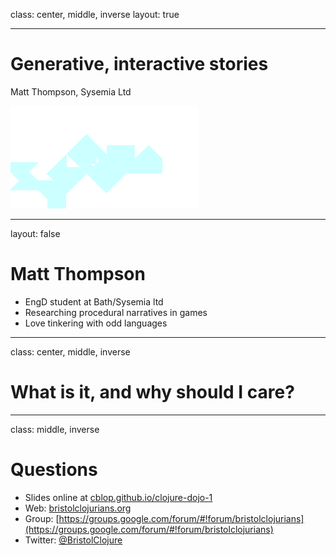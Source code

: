 
class: center, middle, inverse
layout: true

---

# Generative, interactive stories
Matt Thompson, Sysemia Ltd

![Default-aligned-image](img/sysemia-logo-blue.png)

---
layout: false
# Matt Thompson

- EngD student at Bath/Sysemia ltd
- Researching procedural narratives in games
- Love tinkering with odd languages

---

class: center, middle, inverse

# What is it, and why should I care?

---

class: middle, inverse

# Questions

- Slides online at [cblop.github.io/clojure-dojo-1](https://cblop.github.io/clojure-dojo-1)
- Web: [bristolclojurians.org](http://bristolclojurians.org)
- Group: [https://groups.google.com/forum/#!forum/bristolclojurians](https://groups.google.com/forum/#!forum/bristolclojurians)
- Twitter: [@BristolClojure](http://twitter.com/BristolClojure)

